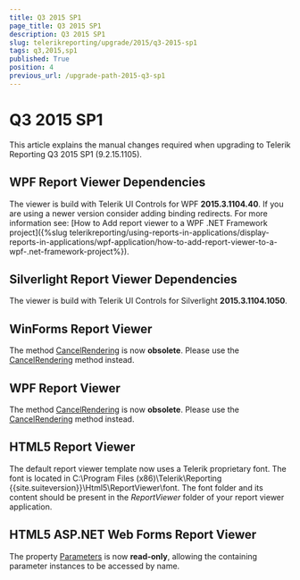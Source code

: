 ```yaml
---
title: Q3 2015 SP1
page_title: Q3 2015 SP1 
description: Q3 2015 SP1
slug: telerikreporting/upgrade/2015/q3-2015-sp1
tags: q3,2015,sp1
published: True
position: 4
previous_url: /upgrade-path-2015-q3-sp1
---
```


# Q3 2015 SP1

This article explains the manual changes required when upgrading to Telerik Reporting Q3 2015 SP1 (9.2.15.1105).

## WPF Report Viewer Dependencies

The viewer is build with Telerik UI Controls for WPF __2015.3.1104.40__. If you are using a newer version consider adding binding redirects. For more information see: [How to Add report viewer to a WPF .NET Framework project]({%slug telerikreporting/using-reports-in-applications/display-reports-in-applications/wpf-application/how-to-add-report-viewer-to-a-wpf-.net-framework-project%}).

## Silverlight Report Viewer Dependencies

The viewer is build with Telerik UI Controls for Silverlight __2015.3.1104.1050__. 

## WinForms Report Viewer

The method [CancelRendering](/reporting/api/Telerik.ReportViewer.WinForms.ReportViewerBase#Telerik_ReportViewer_WinForms_ReportViewerBase_CancelRendering_System_Int32_) is now __obsolete__. Please use the [CancelRendering](/reporting/api/Telerik.ReportViewer.WinForms.ReportViewerBase#Telerik_ReportViewer_WinForms_ReportViewerBase_CancelRendering) method instead. 

## WPF Report Viewer

The method [CancelRendering](/reporting/api/Telerik.ReportViewer.Wpf.ReportViewer#Telerik_ReportViewer_Wpf_ReportViewer_CancelRendering_System_Int32_) is now __obsolete__. Please use the [CancelRendering](/reporting/api/Telerik.ReportViewer.Wpf.ReportViewer#Telerik_ReportViewer_Wpf_ReportViewer_CancelRendering) method instead. 

## HTML5 Report Viewer

The default report viewer template now uses a Telerik proprietary font. The font is located in C:\Program Files (x86)\Telerik\Reporting {{site.suiteversion}}\Html5\ReportViewer\font. The font folder and its content should be present in the *ReportViewer* folder of your report viewer application. 

## HTML5 ASP.NET Web Forms Report Viewer

The property [Parameters](/reporting/api/Telerik.ReportViewer.Html5.WebForms.ReportSource#Telerik_ReportViewer_Html5_WebForms_ReportSource_Parameters) is now __read-only__, allowing the containing parameter instances to be accessed by name. 
